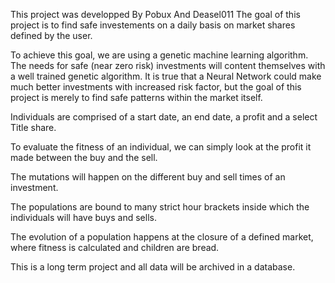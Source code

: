 This project was developped By Pobux And Deasel011
The goal of this project is to find safe investements on a daily basis on market shares defined by the user.

To achieve this goal, we are using a genetic machine learning algorithm. The needs for safe (near zero risk) investments will content themselves with a well trained genetic algorithm. It is true that a Neural Network could make much better investments with increased risk factor, but the goal of this project is merely to find safe patterns within the market itself.

Individuals are comprised of a start date, an end date, a profit and a select Title share.

To evaluate the fitness of an individual, we can simply look at the profit it made between the buy and the sell.

The mutations will happen on the different buy and sell times of an investment.

The populations are bound to many strict hour brackets inside which the individuals will have buys and sells.

The evolution of a population happens at the closure of a defined market, where fitness is calculated and children are bread.

This is a long term project and all data will be archived in a database.
